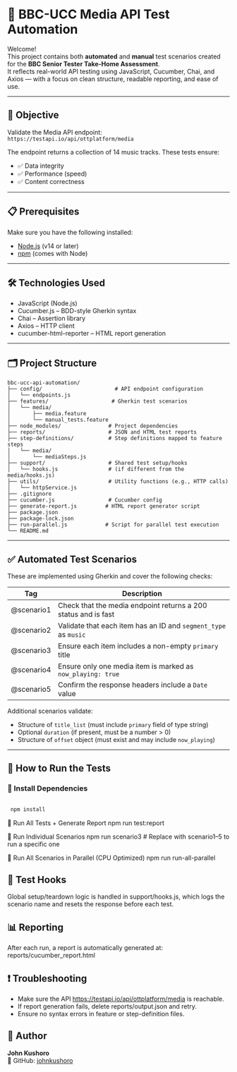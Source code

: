 # 📁 BBC-UCC Media API Test Automation

Welcome!  
This project contains both **automated** and **manual** test scenarios created for the **BBC Senior Tester Take-Home Assessment**.  
It reflects real-world API testing using JavaScript, Cucumber, Chai, and Axios — with a focus on clean structure, readable reporting, and ease of use.

---

## 🎯 Objective

Validate the Media API endpoint:  
`https://testapi.io/api/ottplatform/media`

The endpoint returns a collection of 14 music tracks. These tests ensure:

- ✅ Data integrity
- ✅ Performance (speed)
- ✅ Content correctness

---

## 📋 Prerequisites

Make sure you have the following installed:

- [Node.js](https://nodejs.org/) (v14 or later)
- [npm](https://www.npmjs.com/) (comes with Node)

---

## 🛠️ Technologies Used

- JavaScript (Node.js)
- Cucumber.js – BDD-style Gherkin syntax
- Chai – Assertion library
- Axios – HTTP client
- cucumber-html-reporter – HTML report generation

---

## 🗂️ Project Structure

```
bbc-ucc-api-automation/
├── config/                       # API endpoint configuration
│   └── endpoints.js
├── features/                    # Gherkin test scenarios
│   └── media/
│       ├── media.feature
│       └── manual_tests.feature
├── node_modules/               # Project dependencies
├── reports/                    # JSON and HTML test reports
├── step-definitions/           # Step definitions mapped to feature steps
│   └── media/
│       └── mediaSteps.js
├── support/                    # Shared test setup/hooks
│   └── hooks.js                # (if different from the media/hooks.js)
├── utils/                      # Utility functions (e.g., HTTP calls)
│   └── httpService.js
├── .gitignore
├── cucumber.js                 # Cucumber config
├── generate-report.js         # HTML report generator script
├── package.json
├── package-lock.json
├── run-parallel.js            # Script for parallel test execution
└── README.md

```


---

## ✅ Automated Test Scenarios

These are implemented using Gherkin and cover the following checks:

| Tag         | Description                                                       |
|-------------|-------------------------------------------------------------------|
| @scenario1  | Check that the media endpoint returns a 200 status and is fast    |
| @scenario2  | Validate that each item has an ID and `segment_type` as `music`   |
| @scenario3  | Ensure each item includes a non-empty `primary` title             |
| @scenario4  | Ensure only one media item is marked as `now_playing: true`       |
| @scenario5  | Confirm the response headers include a `Date` value               |

Additional scenarios validate:
- Structure of `title_list` (must include `primary` field of type string)
- Optional `duration` (if present, must be a number > 0)
- Structure of `offset` object (must exist and may include `now_playing`)

---

## 🚀 How to Run the Tests

### 🔹 Install Dependencies
```bash

 npm install
 ```

🔹 Run All Tests + Generate Report
npm run test:report

🔹 Run Individual Scenarios
npm run scenario3     # Replace with scenario1–5 to run a specific one

🔹 Run All Scenarios in Parallel (CPU Optimized)
npm run run-all-parallel


## 🔄 Test Hooks
Global setup/teardown logic is handled in support/hooks.js, which logs the scenario name and resets the response before each test.

## 📊 Reporting
After each run, a report is automatically generated at:
reports/cucumber_report.html


## ❗ Troubleshooting
- Make sure the API https://testapi.io/api/ottplatform/media is reachable.
- If report generation fails, delete reports/output.json and retry.
- Ensure no syntax errors in feature or step-definition files.

## 👤 Author

**John Kushoro**  
🔗 GitHub: [johnkushoro](https://github.com/johnkushoro)





